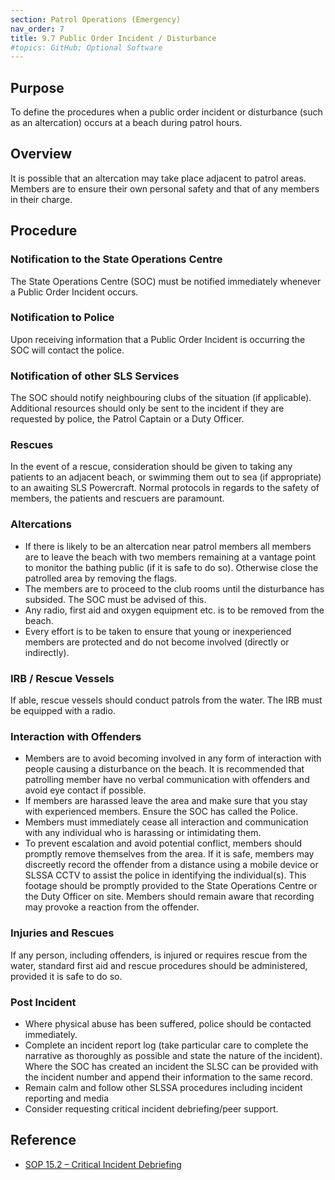 ```yaml
---
section: Patrol Operations (Emergency)
nav_order: 7
title: 9.7 Public Order Incident / Disturbance
#topics: GitHub; Optional Software
---
```


## Purpose

To define the procedures when a public order incident or disturbance (such as an altercation) occurs at a beach during patrol hours.

## Overview

It is possible that an altercation may take place adjacent to patrol areas. Members are to ensure their own personal safety and that of any members in their charge.

## Procedure

### Notification to the State Operations Centre

The State Operations Centre (SOC) must be notified immediately whenever a Public Order Incident occurs.

### Notification to Police

Upon receiving information that a Public Order Incident is occurring the SOC will contact the police.

### Notification of other SLS Services

The SOC should notify neighbouring clubs of the situation (if applicable). Additional resources should only be sent to the incident if they are requested by police, the Patrol Captain or a Duty Officer.

### Rescues

In the event of a rescue, consideration should be given to taking any patients to an adjacent beach, or swimming them out to sea (if appropriate) to an awaiting SLS Powercraft. Normal protocols in regards to the safety of members, the patients and rescuers are paramount.

### Altercations

- If there is likely to be an altercation near patrol members all members are to leave the beach with two members remaining at a vantage point to monitor the bathing public (if it is safe to do so). Otherwise close the patrolled area by removing the flags.
- The members are to proceed to the club rooms until the disturbance has subsided. The SOC must be advised of this.
- Any radio, first aid and oxygen equipment etc. is to be removed from the beach.
- Every effort is to be taken to ensure that young or inexperienced members are protected and do not become involved (directly or indirectly).

### IRB / Rescue Vessels

If able, rescue vessels should conduct patrols from the water. The IRB must be equipped with a radio.

### Interaction with Offenders

- Members are to avoid becoming involved in any form of interaction with people causing a disturbance on the beach. It is recommended that patrolling member have no verbal communication with offenders and avoid eye contact if possible.
- If members are harassed leave the area and make sure that you stay with experienced members. Ensure the SOC has called the Police.
- Members must immediately cease all interaction and communication with any individual who is harassing or intimidating them.
- To prevent escalation and avoid potential conflict, members should promptly remove themselves from the area. If it is safe, members may discreetly record the offender from a distance using a mobile device or SLSSA CCTV to assist the police in identifying the individual(s). This footage should be promptly provided to the State Operations Centre or the Duty Officer on site. Members should remain aware that recording may provoke a reaction from the offender.

### Injuries and Rescues

If any person, including offenders, is injured or requires rescue from the water, standard first aid and rescue procedures should be administered, provided it is safe to do so.

### Post Incident

- Where physical abuse has been suffered, police should be contacted immediately.
- Complete an incident report log (take particular care to complete the narrative as thoroughly as possible and state the nature of the incident). Where the SOC has created an incident the SLSC can be provided with the incident number and append their information to the same record.
- Remain calm and follow other SLSSA procedures including incident reporting and media
- Consider requesting critical incident debriefing/peer support.

## Reference

- [SOP 15.2 – Critical Incident Debriefing](#_15.2_Critical_Incident)